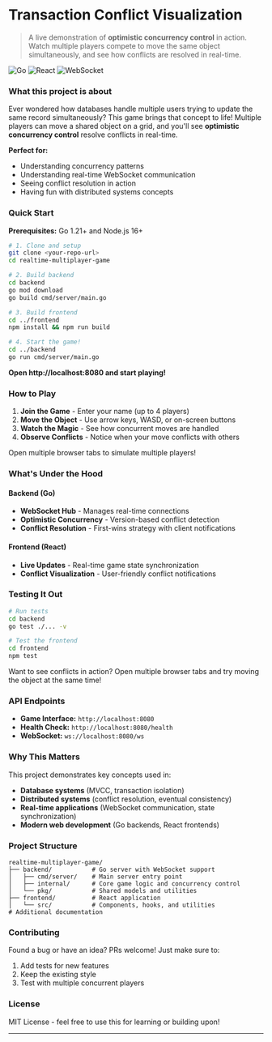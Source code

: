 # Transaction Conflict Visualization

> A live demonstration of **optimistic concurrency control** in action. Watch multiple players compete to move the same object simultaneously, and see how conflicts are resolved in real-time.

 ![Go](https://img.shields.io/badge/go-%2300ADD8.svg?style=flat&logo=go&logoColor=white) ![React](https://img.shields.io/badge/react-%2320232a.svg?style=flat&logo=react&logoColor=%2361DAFB) ![WebSocket](https://img.shields.io/badge/websocket-realtime-blue)

### What this project is about

Ever wondered how databases handle multiple users trying to update the same record simultaneously? This game brings that concept to life! Multiple players can move a shared object on a grid, and you'll see **optimistic concurrency control** resolve conflicts in real-time.

**Perfect for:**
- Understanding concurrency patterns
- Understanding real-time WebSocket communication
- Seeing conflict resolution in action
- Having fun with distributed systems concepts

### Quick Start

**Prerequisites:** Go 1.21+ and Node.js 16+

```bash
# 1. Clone and setup
git clone <your-repo-url>
cd realtime-multiplayer-game

# 2. Build backend
cd backend
go mod download
go build cmd/server/main.go

# 3. Build frontend
cd ../frontend
npm install && npm run build

# 4. Start the game!
cd ../backend
go run cmd/server/main.go
```

**Open http://localhost:8080 and start playing!**

### How to Play

1. **Join the Game** - Enter your name (up to 4 players)
2. **Move the Object** - Use arrow keys, WASD, or on-screen buttons
3. **Watch the Magic** - See how concurrent moves are handled
4. **Observe Conflicts** - Notice when your move conflicts with others

Open multiple browser tabs to simulate multiple players!

### What's Under the Hood

#### Backend (Go)
- **WebSocket Hub** - Manages real-time connections
- **Optimistic Concurrency** - Version-based conflict detection
- **Conflict Resolution** - First-wins strategy with client notifications

#### Frontend (React)
- **Live Updates** - Real-time game state synchronization  
- **Conflict Visualization** - User-friendly conflict notifications

### Testing It Out

```bash
# Run tests
cd backend
go test ./... -v

# Test the frontend
cd frontend
npm test
```

Want to see conflicts in action? Open multiple browser tabs and try moving the object at the same time!

### API Endpoints

- **Game Interface:** `http://localhost:8080`
- **Health Check:** `http://localhost:8080/health`  
- **WebSocket:** `ws://localhost:8080/ws`

### Why This Matters

This project demonstrates key concepts used in:
- **Database systems** (MVCC, transaction isolation)
- **Distributed systems** (conflict resolution, eventual consistency)  
- **Real-time applications** (WebSocket communication, state synchronization)
- **Modern web development** (Go backends, React frontends)

###  Project Structure

```
realtime-multiplayer-game/
├── backend/           # Go server with WebSocket support
│   ├── cmd/server/    # Main server entry point
│   ├── internal/      # Core game logic and concurrency control
│   └── pkg/           # Shared models and utilities
├── frontend/          # React application
│   └── src/           # Components, hooks, and utilities             # Additional documentation
```

### Contributing

Found a bug or have an idea? PRs welcome! Just make sure to:
1. Add tests for new features
2. Keep the existing style
3. Test with multiple concurrent players

### License

MIT License - feel free to use this for learning or building upon!

---

